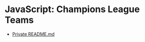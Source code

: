 # JavaScript: Champions League Teams

- [Private README.md](https://github.com/DianaCCM/PrivateReadme/blob/main/ChampionsLeagueTeams.md)
